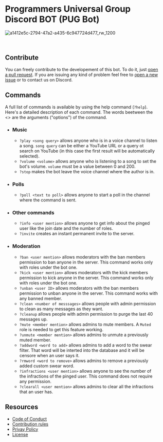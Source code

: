 # Programmers Universal Group Discord BOT (PUG Bot)
![a1412e5c-2794-47a2-a435-6c947724d477_rw_1200](https://user-images.githubusercontent.com/71369943/116653457-de0c2280-a9a4-11eb-924c-4fabee2aea13.gif)

  
  <br>

## Contribute
You can freely contribute to the developement of this bot. To do it, just [open a pull request](https://github.com/PUGroups/PUG-Bot/compare/pull...main).
If you are issuing any kind of problem feel free to [open a new issue](https://github.com/PUGroups/PUG-Bot/issues/new) or to contact us on Discord. 
 
 
 ## Commands
 A full list of commands is available by using the help command (`?help`). Here's a detailed description of each command. The words beetween the <> are the arguments ("options") of the command.
 
- ### Music
	- `?play <song query>` allows anyone who is in a voice channel to listen a song. `song query` can be either a YouTube URL or a query  ot search on YouTube (in this case the first result will be automatically selected).
	- `?volume <volume>` allows anyone who is listening to a song to set the bot's volume. `volume` must be a value between 0 and 200.
	- `?stop` makes the bot leave the voice channel where the author is in.

- ### Polls
	- `?poll <text to poll>` allows anyone to start a poll in the channel where the command is sent.

- ### Other commands
	- `?info <user mention>` allows anyone to get info about the pinged user like the join date and the number of roles.
	- `?invite` creates an instant permanent invite to the server.

 - ### Moderation 
	 - `?ban <user mention>` allows moderators with the ban members permission to ban anyone in the server. This command works only with roles under the bot one.
	 - `?kick <user mention>` allows moderators with the kick members permission to kick anyone in the server. This command works only with roles under the bot one.
	 - `?unban <user ID>`  allows moderators with the ban members permission to unban anyone in the server. This command works with any banned member.
	 - `?clean <number of messsages>` allows people with admin permission to clean as many messages as they want.
	 - `?cleanup` allows people with admin permission to purge the last 40 messages up.
	 - `?mute <member mention>` allows admins to mute members. A `Muted` role is needed to get this feature working.
	 - `?unmute <member mention>` allows admins to unmute a previously muted member.
	 - `?addword <word to add>` allows admins to add a word to the swear filter. That word will be interted into the database and it will be censore when an user says it. 
	 - `?rmword <word to remove>` allows admins to remove a previously added custom swear word.
	 - `?infractions <user mention>` allows anyone to see the number of the infractions of the pinged user. This command does not require any permission.
	 - `?clearall <user mention>` allows admins to clear all the infractions that an user has.

## Resources
 - <a href="CODE_OF_CONDUCT.md">Code of Conduct</a>
 - <a href="CONTRIBUTING.md">Contribution rules</a>
 - <a href="Privacy%20Policy.md">Privay Policy</a>
 - <a href="LICENSE">License</a>


